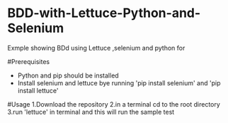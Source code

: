 # BDD-with-Lettuce-Python-and-Selenium
Exmple showing BDd using Lettuce ,selenium and python for 

#Prerequisites
- Python and pip should be installed
- Install selenium and lettuce bye running 'pip install selenium' and 'pip install lettuce'


#Usage
1.Download the repository 
2.in a terminal cd to the root directory
3.run 'lettuce' in terminal and this will run the sample test





